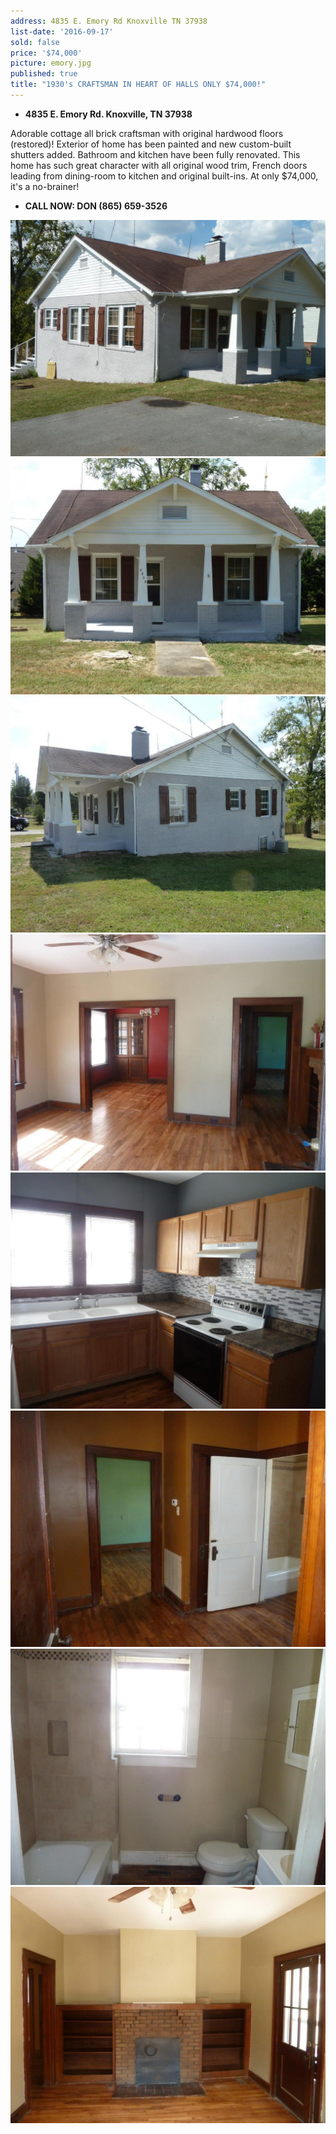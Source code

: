 ```yaml
---
address: 4835 E. Emory Rd Knoxville TN 37938
list-date: '2016-09-17'
sold: false
price: '$74,000'
picture: emory.jpg
published: true
title: "1930's CRAFTSMAN IN HEART OF HALLS ONLY $74,000!"
---
```



* **4835 E. Emory Rd. Knoxville, TN 37938**


Adorable cottage all brick craftsman with original hardwood floors (restored)! Exterior of home has been painted and new custom-built shutters added. Bathroom and kitchen have been fully renovated. This home has such great character with all original wood trim, French doors leading from dining-room to kitchen and original built-ins. At only $74,000, it's a no-brainer!

* **CALL NOW: DON (865) 659-3526**


![](/uploads/versions/isybv3wvcwy6241000000000---x----1024-768x---.jpg)![](/uploads/versions/is6ey9z5zskq941000000000---x----1024-768x---.jpg)![](/uploads/versions/ismy0aub7w9cu31000000000---x----1024-768x---.jpg)![](/uploads/versions/isesyxb53o1fu31000000000---x----1024-768x---.jpg)![](/uploads/versions/isu04gxltsvv141000000000---x----1024-768x---.jpg)![](/uploads/versions/isqpcsybapsk141000000000---x----1024-768x---.jpg)![](/uploads/versions/is6qvr8vgrfvm31000000000---x----1024-768x---.jpg)![](/uploads/versions/isyve4hiex0i141000000000---x----1024-768x---.jpg)